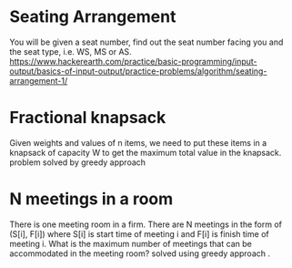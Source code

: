 # Seating Arrangement
  You will be given a seat number, find out the seat number facing you and the seat type, i.e. WS, MS or AS.
  https://www.hackerearth.com/practice/basic-programming/input-output/basics-of-input-output/practice-problems/algorithm/seating-arrangement-1/
# Fractional knapsack
  Given weights and values of n items, we need to put these items in a knapsack of capacity W to get the maximum total value in the knapsack.
  problem solved by greedy approach
# N meetings in a room
   There is one meeting room in a firm. There are N meetings in the form of (S[i], F[i]) where S[i] is start time of meeting i and F[i] is finish time of meeting i.
    What is the maximum number of meetings that can be accommodated in the meeting room?
      solved using greedy approach .
